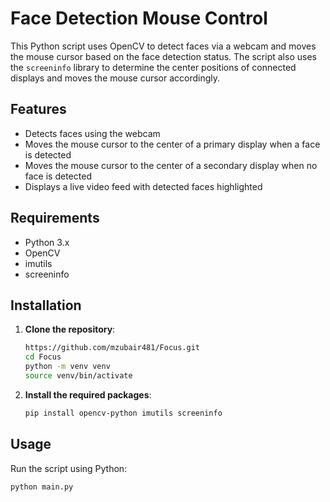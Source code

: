# Face Detection Mouse Control

This Python script uses OpenCV to detect faces via a webcam and moves the mouse cursor based on the face detection status. The script also uses the `screeninfo` library to determine the center positions of connected displays and moves the mouse cursor accordingly.

## Features

- Detects faces using the webcam
- Moves the mouse cursor to the center of a primary display when a face is detected
- Moves the mouse cursor to the center of a secondary display when no face is detected
- Displays a live video feed with detected faces highlighted

## Requirements

- Python 3.x
- OpenCV
- imutils
- screeninfo

## Installation

1. **Clone the repository**:

    ```sh
    https://github.com/mzubair481/Focus.git
    cd Focus
    python -m venv venv
    source venv/bin/activate
    ```

2. **Install the required packages**:

    ```sh
    pip install opencv-python imutils screeninfo
    ```

## Usage

Run the script using Python:

```sh
python main.py
